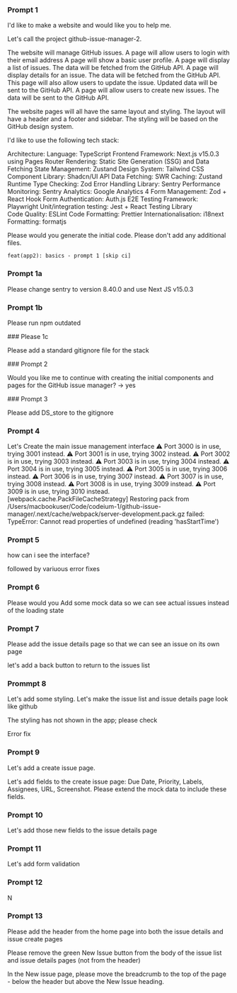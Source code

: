 ### Prompt 1

I'd like to make a website and would like you to help me.

Let's call the project github-issue-manager-2.

The website will manage GitHub issues. 
A page will allow users to login with their email address
A page will show a basic user profile.
A page will display a list of issues. The data will be fetched from the GitHub API.
A page will display details for an issue. The data will be fetched from the GitHub API. This page will also allow users to update the issue. Updated data will be sent to the GitHub API.
A page will allow users to create new issues. The data will be sent to the GitHub API.

The website pages will all have the same layout and styling. The layout will have a header and a footer and sidebar. The styling will be based on the GitHub design system.

I'd like to use the following tech stack:  

Architecture:
Language: TypeScript
Frontend Framework: Next.js v15.0.3 using Pages Router
Rendering: Static Site Generation (SSG) and Data Fetching
State Management: Zustand
Design System: Tailwind CSS
Component Library: Shadcn/UI
API Data Fetching: SWR
Caching: Zustand
Runtime Type Checking: Zod
Error Handling Library: Sentry
Performance Monitoring: Sentry
Analytics: Google Analytics 4
Form Management: Zod + React Hook Form
Authentication: Auth.js
E2E Testing Framework: Playwright
Unit/integration testing: Jest + React Testing Library  
Code Quality: ESLint
Code Formatting: Prettier
Internationalisation: i18next
Formatting: formatjs

Please would you generate the initial code. Please don't add any additional files.

`feat(app2): basics - prompt 1 [skip ci]`

### Prompt 1a

Please change sentry to version 8.40.0 and use Next JS v15.0.3

### Prompt 1b

Please run npm outdated

### Please 1c 

Please add a standard gitignore file for the stack

### Prompt 2 

Would you like me to continue with creating the initial components and pages for the GitHub issue manager? 
-> yes

### Prompt 3

Please add DS_store to the gitignore

### Prompt 4 

Let's Create the main issue management interface ⚠ Port 3000 is in use, trying 3001 instead.
 ⚠ Port 3001 is in use, trying 3002 instead.
 ⚠ Port 3002 is in use, trying 3003 instead.
 ⚠ Port 3003 is in use, trying 3004 instead.
 ⚠ Port 3004 is in use, trying 3005 instead.
 ⚠ Port 3005 is in use, trying 3006 instead.
 ⚠ Port 3006 is in use, trying 3007 instead.
 ⚠ Port 3007 is in use, trying 3008 instead.
 ⚠ Port 3008 is in use, trying 3009 instead.
 ⚠ Port 3009 is in use, trying 3010 instead.
<w> [webpack.cache.PackFileCacheStrategy] Restoring pack from /Users/macbookuser/Code/codeium-1/github-issue-manager/.next/cache/webpack/server-development.pack.gz failed: TypeError: Cannot read properties of undefined (reading 'hasStartTime')


### Prompt 5

how can i see the interface?

followed by variuous error fixes

### Prompt 6

Please would you Add some mock data so we can see actual issues instead of the loading state

### Prompt 7

Please add the issue details page so that we can see an issue on its own page

let's add a back button to return to the issues list

### Prommpt 8

Let's add some styling. Let's make the issue list and issue details page look like github

The styling has not shown in the app; please check

Error fix

### Prompt 9

Let's add a create issue page. 

Let's add fields to the create issue page: Due Date, Priority, Labels, Assignees, URL, Screenshot. Please extend the mock data to include these fields.

### Prompt 10

Let's add those new fields to the issue details page

### Prompt 11

Let's add form validation

### Prompt 12

N

### Prompt 13

Please add the header from the home page into both the issue details and issue create pages

Please remove the green New Issue button from the body of the issue list and issue details pages (not from the header)

In the New issue page, please move the breadcrumb to the top of the page - below the header but above the New Issue heading. 